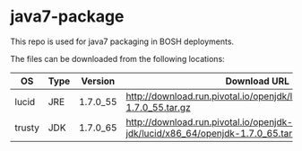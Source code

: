 java7-package
============

This repo is used for java7 packaging in BOSH deployments.

The files can be downloaded from the following locations:

| OS | Type | Version | Download URL |
| -------- | -------- | -------- | ------------ |
| lucid | JRE | 1.7.0_55 | http://download.run.pivotal.io/openjdk/lucid/x86_64/openjdk-1.7.0_55.tar.gz |
| trusty | JDK | 1.7.0_65 | http://download.run.pivotal.io/openjdk-jdk/lucid/x86_64/openjdk-1.7.0_65.tar.gz |
